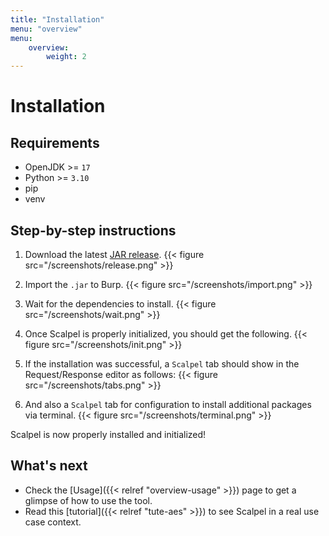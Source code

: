 ```yaml
---
title: "Installation"
menu: "overview"
menu:
    overview:
        weight: 2
---
```


# Installation

## Requirements

-   OpenJDK >= `17`
-   Python >= `3.10`
-   pip
-   venv

## Step-by-step instructions

1.  Download the latest [JAR release](https://code.corp.lexfo.fr/pentester/scalpel/-/releases).
    {{< figure src="/screenshots/release.png" >}}

2.  Import the `.jar` to Burp.
    {{< figure src="/screenshots/import.png" >}}

3.  Wait for the dependencies to install.
    {{< figure src="/screenshots/wait.png" >}}

4.  Once Scalpel is properly initialized, you should get the following.
    {{< figure src="/screenshots/init.png" >}}

5.  If the installation was successful, a `Scalpel` tab should show in the Request/Response editor as follows:
    {{< figure src="/screenshots/tabs.png" >}}

6.  And also a `Scalpel` tab for configuration to install additional packages via terminal.
    {{< figure src="/screenshots/terminal.png" >}}

Scalpel is now properly installed and initialized!

## What's next

-   Check the [Usage]({{< relref "overview-usage" >}}) page to get a glimpse of how to use the tool.
-   Read this [tutorial]({{< relref "tute-aes" >}}) to see Scalpel in a real use case context.
